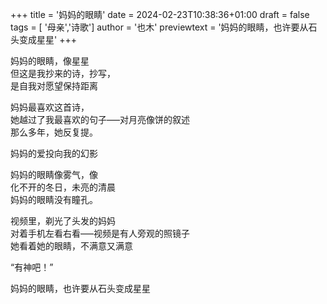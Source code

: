 +++
title = '妈妈的眼睛'
date = 2024-02-23T10:38:36+01:00
draft = false
tags = [ '母亲','诗歌']
author = '也木'
previewtext = '妈妈的眼睛，也许要从石头变成星星'
+++

妈妈的眼睛，像星星  
但这是我抄来的诗，抄写，  
是自我对愿望保持距离  

妈妈最喜欢这首诗，  
她越过了我最喜欢的句子–––对月亮像饼的叙述  
那么多年，她反复提。  

妈妈的爱投向我的幻影  

妈妈的眼睛像雾气，像  
化不开的冬日，未亮的清晨  
妈妈的眼睛没有瞳孔。  

视频里，剃光了头发的妈妈  
对着手机左看右看–––视频是有人旁观的照镜子  
她看着她的眼睛，不满意又满意  

“有神吧！”  

妈妈的眼睛，也许要从石头变成星星  
